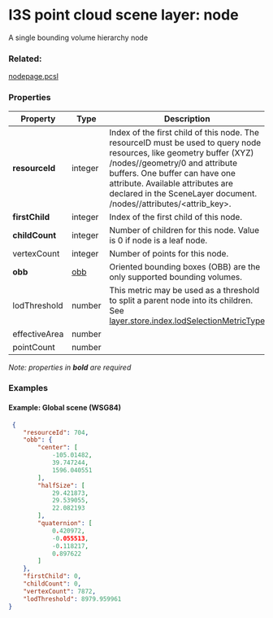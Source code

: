 # I3S point cloud scene layer: node

A single bounding volume hierarchy node

### Related:

[nodepage.pcsl](nodepage.pcsl.md)
### Properties

| Property | Type | Description |
| --- | --- | --- |
| **resourceId** | integer | Index of the first child of this node. The resourceID must be used to query node resources, like geometry buffer (XYZ)  /nodes/<resourceId>/geometry/0  and attribute buffers. One buffer can have one attribute. Available attributes are declared in the SceneLayer document. /nodes/<resourceId>/attributes/<attrib_key>. |
| **firstChild** | integer | Index of the first child of this node. |
| **childCount** | integer | Number of children for this node. Value is 0 if node is a leaf node. |
| vertexCount | integer | Number of points for this node. |
| **obb** | [obb](obb.cmn.md) | Oriented bounding boxes (OBB) are the only supported bounding volumes. |
| lodThreshold | number | This metric may be used as a threshold to split a parent node into its children. See [layer.store.index.lodSelectionMetricType](index.md) |
| effectiveArea | number |  |
| pointCount | number |  |

*Note: properties in **bold** are required*

### Examples 

#### Example: Global scene (WSG84) 

```json
 {
    "resourceId": 704,
    "obb": {
        "center": [
            -105.01482,
            39.747244,
            1596.040551
        ],
        "halfSize": [
            29.421873,
            29.539055,
            22.082193
        ],
        "quaternion": [
            0.420972,
            -0.055513,
            -0.118217,
            0.897622
        ]
    },
    "firstChild": 0,
    "childCount": 0,
    "vertexCount": 7872,
    "lodThreshold": 8979.959961
} 
```

